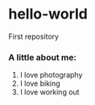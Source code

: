 # hello-world
First repository
### A little about me:
1. I love photography
2. I love biking
3. I love working out
